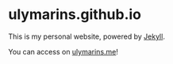 # ulymarins.github.io

This is my personal website, powered by [Jekyll](https://jekyllrb.com/).

You can access on [ulymarins.me](ulymarins.me)!
